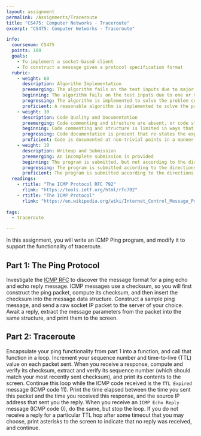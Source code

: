```yaml
---
layout: assignment
permalink: /Assignments/Traceroute
title: "CS475: Computer Networks - Traceroute"
excerpt: "CS475: Computer Networks - Traceroute"

info:
  coursenum: CS475
  points: 100
  goals:
    - To implement a socket-based client
    - To construct a message given a protocol specification format
  rubric:
    - weight: 60
      description: Algorithm Implementation
      preemerging: The algorithm fails on the test inputs due to major issues, or the program fails to compile and/or run
      beginning: The algorithm fails on the test inputs due to one or more minor issues
      progressing: The algorithm is implemented to solve the problem correctly according to given test inputs, but would fail if executed in a general case due to a minor issue or omission in the algorithm design or implementation
      proficient: A reasonable algorithm is implemented to solve the problem which correctly solves the problem according to the given test inputs, and would be reasonably expected to solve the problem in the general case
    - weight: 30
      description: Code Quality and Documentation
      preemerging: Code commenting and structure are absent, or code structure departs significantly from best practice, and/or the code departs significantly from the style guide
      beginning: Code commenting and structure is limited in ways that reduce the readability of the program, and/or there are minor departures from the style guide
      progressing: Code documentation is present that re-states the explicit code definitions, and/or code is written that mostly adheres to the style guide
      proficient: Code is documented at non-trivial points in a manner that enhances the readability of the program, and code is written according to the style guide
    - weight: 10
      description: Writeup and Submission
      preemerging: An incomplete submission is provided
      beginning: The program is submitted, but not according to the directions in one or more ways (for example, because it is lacking a readme writeup)
      progressing: The program is submitted according to the directions with a minor omission or correction needed, and with at least superficial responses to the bolded questions throughout
      proficient: The program is submitted according to the directions, including a readme writeup describing the solution, and thoughtful answers to the bolded questions throughout
  readings:
    - rtitle: "The ICMP Protocol RFC 792"
      rlink: "https://tools.ietf.org/html/rfc792"
    - rtitle: "The ICMP Protocol"
      rlink: "https://en.wikipedia.org/wiki/Internet_Control_Message_Protocol"
      
tags:
  - traceroute

---
```


In this assignment, you will write an ICMP Ping program, and modify it to support the functionality of traceroute.

## Part 1: The Ping Protocol

Investigate the [ICMP RFC](https://tools.ietf.org/html/rfc792) to discover the message format for a ping echo and echo reply message.  ICMP messages use a checksum, so you will first construct the ping packet, compute its checksum, and then insert the checksum into the message data structure.  Construct a sample ping message, and send a raw socket IP packet to the server of your choice.  Await a reply, extract the message parameters from the packet into the same structure, and print them to the screen.

## Part 2: Traceroute

Encapsulate your ping functionality from part 1 into a function, and call that function in a loop.  Increment your sequence number and time-to-live (TTL) value on each packet sent.  When you receive a response, compute and verify its checksum, extract and verify its sequence number (which should match your most recently sent checksum), and print its contents to the screen.  Continue this loop while the ICMP code received is the `TTL Expired` message (ICMP code 11).  Print the time elapsed between the time you sent this packet and the time you received this response, and the source IP address that sent you the reply.  When you receive an `ICMP Echo Reply` message (ICMP code 0), do the same, but stop the loop.  If you do not receive a reply for a particular TTL hop after some timeout that you may choose, print asterisks to the screen to indicate that no reply was received, and continue.